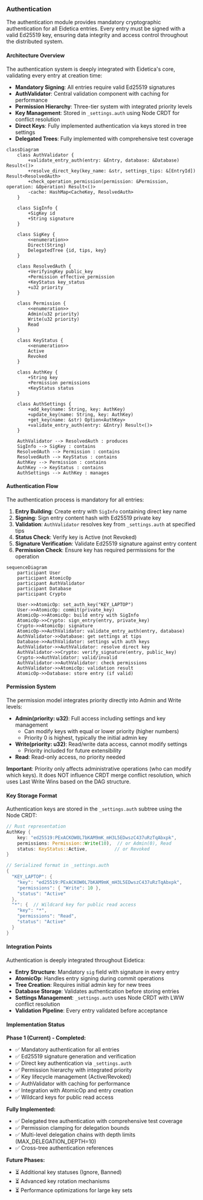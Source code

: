 ### Authentication

The authentication module provides mandatory cryptographic authentication for all Eidetica entries. Every entry must be signed with a valid Ed25519 key, ensuring data integrity and access control throughout the distributed system.

#### Architecture Overview

The authentication system is deeply integrated with Eidetica's core, validating every entry at creation time:

- **Mandatory Signing**: All entries require valid Ed25519 signatures
- **AuthValidator**: Central validation component with caching for performance
- **Permission Hierarchy**: Three-tier system with integrated priority levels
- **Key Management**: Stored in `_settings.auth` using Node CRDT for conflict resolution
- **Direct Keys**: Fully implemented authentication via keys stored in tree settings
- **Delegated Trees**: Fully implemented with comprehensive test coverage

```mermaid
classDiagram
    class AuthValidator {
        +validate_entry_auth(entry: &Entry, database: &Database) Result<()>
        +resolve_direct_key(key_name: &str, settings_tips: &[EntryId]) Result<ResolvedAuth>
        +check_operation_permission(permission: &Permission, operation: &Operation) Result<()>
        -cache: HashMap<CacheKey, ResolvedAuth>
    }

    class SigInfo {
        +SigKey id
        +String signature
    }

    class SigKey {
        <<enumeration>>
        Direct(String)
        DelegatedTree {id, tips, key}
    }

    class ResolvedAuth {
        +VerifyingKey public_key
        +Permission effective_permission
        +KeyStatus key_status
        +u32 priority
    }

    class Permission {
        <<enumeration>>
        Admin(u32 priority)
        Write(u32 priority)
        Read
    }

    class KeyStatus {
        <<enumeration>>
        Active
        Revoked
    }

    class AuthKey {
        +String key
        +Permission permissions
        +KeyStatus status
    }

    class AuthSettings {
        +add_key(name: String, key: AuthKey)
        +update_key(name: String, key: AuthKey)
        +get_key(name: &str) Option<AuthKey>
        +validate_entry_auth(entry: &Entry) Result<()>
    }

    AuthValidator --> ResolvedAuth : produces
    SigInfo --> SigKey : contains
    ResolvedAuth --> Permission : contains
    ResolvedAuth --> KeyStatus : contains
    AuthKey --> Permission : contains
    AuthKey --> KeyStatus : contains
    AuthSettings --> AuthKey : manages
```

#### Authentication Flow

The authentication process is mandatory for all entries:

1. **Entry Building**: Create entry with `SigInfo` containing direct key name
2. **Signing**: Sign entry content hash with Ed25519 private key
3. **Validation**: `AuthValidator` resolves key from `_settings.auth` at specified tips
4. **Status Check**: Verify key is Active (not Revoked)
5. **Signature Verification**: Validate Ed25519 signature against entry content
6. **Permission Check**: Ensure key has required permissions for the operation

```mermaid
sequenceDiagram
    participant User
    participant AtomicOp
    participant AuthValidator
    participant Database
    participant Crypto

    User->>AtomicOp: set_auth_key("KEY_LAPTOP")
    User->>AtomicOp: commit(private_key)
    AtomicOp->>AtomicOp: build entry with SigInfo
    AtomicOp->>Crypto: sign_entry(entry, private_key)
    Crypto->>AtomicOp: signature
    AtomicOp->>AuthValidator: validate_entry_auth(entry, database)
    AuthValidator->>Database: get settings at tips
    Database->>AuthValidator: settings with auth keys
    AuthValidator->>AuthValidator: resolve direct key
    AuthValidator->>Crypto: verify_signature(entry, public_key)
    Crypto->>AuthValidator: valid/invalid
    AuthValidator->>AuthValidator: check permissions
    AuthValidator->>AtomicOp: validation result
    AtomicOp->>Database: store entry (if valid)
```

#### Permission System

The permission model integrates priority directly into Admin and Write levels:

- **Admin(priority: u32)**: Full access including settings and key management
  - Can modify keys with equal or lower priority (higher numbers)
  - Priority 0 is highest, typically the initial admin key
- **Write(priority: u32)**: Read/write data access, cannot modify settings
  - Priority included for future extensibility
- **Read**: Read-only access, no priority needed

**Important**: Priority only affects administrative operations (who can modify which keys). It does NOT influence CRDT merge conflict resolution, which uses Last Write Wins based on the DAG structure.

#### Key Storage Format

Authentication keys are stored in the `_settings.auth` subtree using the Node CRDT:

```rust
// Rust representation
AuthKey {
    key: "ed25519:PExACKOW0L7bKAM9mK_mH3L5EDwszC437uRzTqAbxpk",
    permissions: Permission::Write(10),  // or Admin(0), Read
    status: KeyStatus::Active,          // or Revoked
}

// Serialized format in _settings.auth
{
  "KEY_LAPTOP": {
    "key": "ed25519:PExACKOW0L7bKAM9mK_mH3L5EDwszC437uRzTqAbxpk",
    "permissions": { "Write": 10 },
    "status": "Active"
  },
  "*": {  // Wildcard key for public read access
    "key": "*",
    "permissions": "Read",
    "status": "Active"
  }
}
```

#### Integration Points

Authentication is deeply integrated throughout Eidetica:

- **Entry Structure**: Mandatory `sig` field with signature in every entry
- **AtomicOp**: Handles entry signing during commit operations
- **Tree Creation**: Requires initial admin key for new trees
- **Database Storage**: Validates authentication before storing entries
- **Settings Management**: `_settings.auth` uses Node CRDT with LWW conflict resolution
- **Validation Pipeline**: Every entry validated before acceptance

#### Implementation Status

**Phase 1 (Current) - Completed:**

- ✅ Mandatory authentication for all entries
- ✅ Ed25519 signature generation and verification
- ✅ Direct key authentication via `_settings.auth`
- ✅ Permission hierarchy with integrated priority
- ✅ Key lifecycle management (Active/Revoked)
- ✅ AuthValidator with caching for performance
- ✅ Integration with AtomicOp and entry creation
- ✅ Wildcard keys for public read access

**Fully Implemented:**

- ✅ Delegated tree authentication with comprehensive test coverage
- ✅ Permission clamping for delegation bounds
- ✅ Multi-level delegation chains with depth limits (MAX_DELEGATION_DEPTH=10)
- ✅ Cross-tree authentication references

**Future Phases:**

- ⏳ Additional key statuses (Ignore, Banned)
- ⏳ Advanced key rotation mechanisms
- ⏳ Performance optimizations for large key sets
